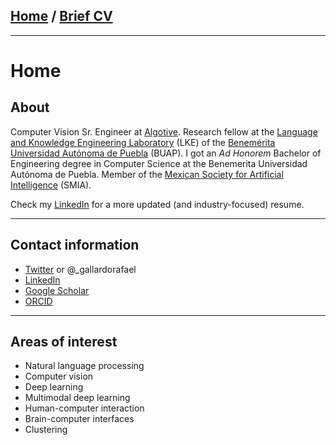 ## [Home](/index) / [Brief CV](/cv)
---

# Home

## About

Computer Vision Sr. Engineer at [Algotive](https://www.algotive.ai/). Research fellow at the [Language and Knowledge Engineering Laboratory](http://www.lke.buap.mx/) (LKE) of the [Benemérita Universidad Autónoma de Puebla](https://www.buap.mx/) (BUAP). I got an *Ad Honorem* Bachelor of Engineering degree in Computer Science at the Benemerita Universidad Autónoma de Puebla. Member of the [Mexican Society for Artificial Intelligence](http://smia.mx/) (SMIA). 

Check my [LinkedIn](https://www.linkedin.com/in/gallardo-garcia-r/) for a more updated (and industry-focused) resume.

---

## Contact information
- [Twitter](https://twitter.com/_gallardorafael) or @_gallardorafael
- [LinkedIn](https://www.linkedin.com/in/gallardo-garcia-r/)
- [Google Scholar](https://scholar.google.com/citations?user=OGxJCHoAAAAJ)
- [ORCID](https://orcid.org/0000-0001-5085-3501)

---

## Areas of interest
- Natural language processing
- Computer vision
- Deep learning
- Multimodal deep learning
- Human-computer interaction
- Brain-computer interfaces
- Clustering
